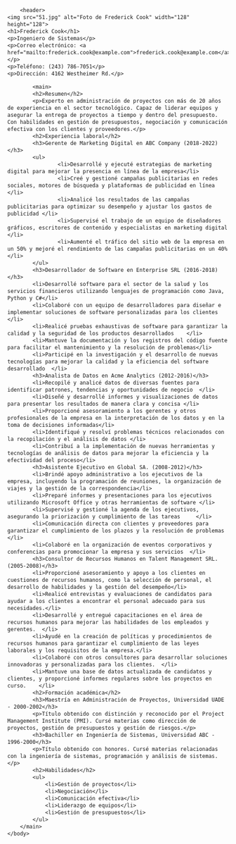 <html>
    <head>
        <link rel="stylesheet" type="text/css" href="style.css">
    </head>
    <body>

        <header>
    <img src="51.jpg" alt="Foto de Frederick Cook" width="128" height="128">
    <h1>Frederick Cook</h1>
    <p>Ingeniero de Sistemas</p>
    <p>Correo electrónico: <a href="mailto:frederick.cook@example.com">frederick.cook@example.com</a></p>
    <p>Teléfono: (243) 786-7051</p>
    <p>Dirección: 4162 Westheimer Rd.</p>
</header>

            <main>
            <h2>Resumen</h2>
            <p>Experto en administración de proyectos con más de 20 años de experiencia en el sector tecnológico. Capaz de liderar equipos y asegurar la entrega de proyectos a tiempo y dentro del presupuesto. Con habilidades en gestión de presupuestos, negociación y comunicación efectiva con los clientes y proveedores.</p>
            <h2>Experiencia laboral</h2>
            <h3>Gerente de Marketing Digital en ABC Company (2018-2022)</h3>
            <ul>
                    <li>Desarrollé y ejecuté estrategias de marketing digital para mejorar la presencia en línea de la empresa</li>
                    <li>Creé y gestioné campañas publicitarias en redes sociales, motores de búsqueda y plataformas de publicidad en línea   </li>
                    <li>Analicé los resultados de las campañas publicitarias para optimizar su desempeño y ajustar los gastos de publicidad </li>
                    <li>Supervisé el trabajo de un equipo de diseñadores gráficos, escritores de contenido y especialistas en marketing digital </li>
                    <li>Aumenté el tráfico del sitio web de la empresa en un 50% y mejoré el rendimiento de las campañas publicitarias en un 40% </li>
            </ul>
            <h3>Desarrollador de Software en Enterprise SRL (2016-2018)</h3>
            <li>Desarrollé software para el sector de la salud y los servicios financieros utilizando lenguajes de programación como Java, Python y C#</li>
            <li>Colaboré con un equipo de desarrolladores para diseñar e implementar soluciones de software personalizadas para los clientes   </li>
            <li>Realicé pruebas exhaustivas de software para garantizar la calidad y la seguridad de los productos desarrollados    </li>
            <li>Mantuve la documentación y los registros del código fuente para facilitar el mantenimiento y la resolución de problemas</li>
            <li>Participé en la investigación y el desarrollo de nuevas tecnologías para mejorar la calidad y la eficiencia del software desarrollado  </li>
            <h3>Analista de Datos en Acme Analytics (2012-2016)</h3>
            <li>Recopilé y analicé datos de diversas fuentes para identificar patrones, tendencias y oportunidades de negocio  </li>
            <li>Diseñé y desarrollé informes y visualizaciones de datos para presentar los resultados de manera clara y concisa </li>
            <li>Proporcioné asesoramiento a los gerentes y otros profesionales de la empresa en la interpretación de los datos y en la toma de decisiones informadas</li>
            <li>Identifiqué y resolví problemas técnicos relacionados con la recopilación y el análisis de datos </li>
            <li>Contribuí a la implementación de nuevas herramientas y tecnologías de análisis de datos para mejorar la eficiencia y la efectividad del proceso</li>
            <h3>Asistente Ejecutivo en Global SA. (2008-2012)</h3>
            <li>Brindé apoyo administrativo a los ejecutivos de la empresa, incluyendo la programación de reuniones, la organización de viajes y la gestión de la correspondencia</li>
            <li>Preparé informes y presentaciones para los ejecutivos utilizando Microsoft Office y otras herramientas de software </li>
            <li>Supervisé y gestioné la agenda de los ejecutivos, asegurando la priorización y cumplimiento de las tareas     </li>
            <li>Comunicación directa con clientes y proveedores para garantizar el cumplimiento de los plazos y la resolución de problemas </li>
            <li>Colaboré en la organización de eventos corporativos y conferencias para promocionar la empresa y sus servicios  </li>
            <h3>Consultor de Recursos Humanos en Talent Management SRL. (2005-2008)</h3>
            <li>Proporcioné asesoramiento y apoyo a los clientes en cuestiones de recursos humanos, como la selección de personal, el desarrollo de habilidades y la gestión del desempeño</li>
            <li>Realicé entrevistas y evaluaciones de candidatos para ayudar a los clientes a encontrar el personal adecuado para sus necesidades.</li>
            <li>Desarrollé y entregué capacitaciones en el área de recursos humanos para mejorar las habilidades de los empleados y gerentes.  </li>
            <li>Ayudé en la creación de políticas y procedimientos de recursos humanos para garantizar el cumplimiento de las leyes laborales y los requisitos de la empresa.</li>
            <li>Colaboré con otros consultores para desarrollar soluciones innovadoras y personalizadas para los clientes.  </li>
            <li>Mantuve una base de datos actualizada de candidatos y clientes, y proporcioné informes regulares sobre los proyectos en curso.    </li>
            <h2>Formación académica</h2>
            <h3>Maestría en Administración de Proyectos, Universidad UADE - 2000-2002</h3>
            <p>Título obtenido con distinción y reconocido por el Project Management Institute (PMI). Cursé materias como dirección de proyectos, gestión de presupuestos y gestión de riesgos.</p>
            <h3>Bachiller en Ingeniería de Sistemas, Universidad ABC - 1996-2000</h3>
            <p>Título obtenido con honores. Cursé materias relacionadas con la ingeniería de sistemas, programación y análisis de sistemas.</p>
            <h2>Habilidades</h2>
            <ul>
                <li>Gestión de proyectos</li>
                <li>Negociación</li>
                <li>Comunicación efectiva</li>
                <li>Liderazgo de equipos</li>
                <li>Gestión de presupuestos</li>
            </ul>
        </main>
    </body>
</html>
